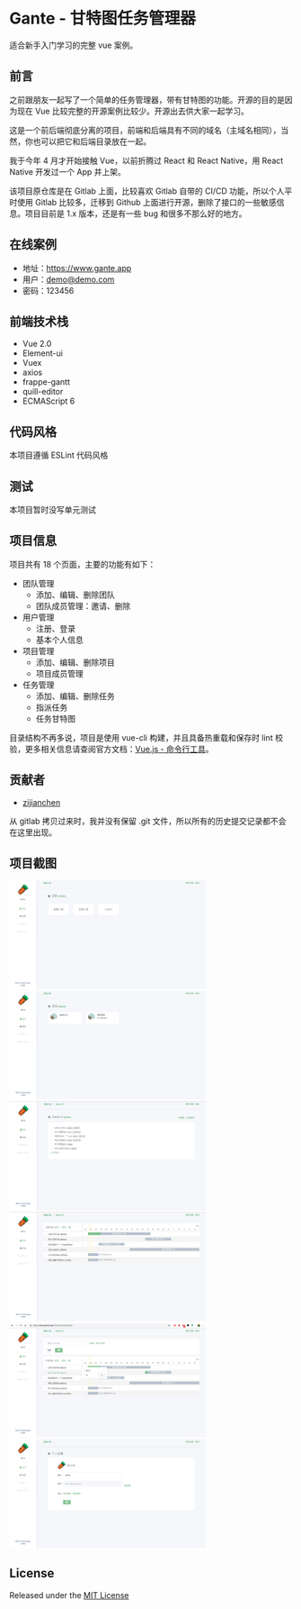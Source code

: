 # Gante - 甘特图任务管理器

适合新手入门学习的完整 vue 案例。

## 前言
之前跟朋友一起写了一个简单的任务管理器，带有甘特图的功能。开源的目的是因为现在 Vue 比较完整的开源案例比较少。开源出去供大家一起学习。

这是一个前后端彻底分离的项目，前端和后端具有不同的域名（主域名相同），当然，你也可以把它和后端目录放在一起。

我于今年 4 月才开始接触 Vue，以前折腾过 React 和 React Native，用 React Native 开发过一个 App 并上架。

该项目原仓库是在 Gitlab 上面，比较喜欢 Gitlab 自带的 CI/CD 功能，所以个人平时使用 Gitlab 比较多，迁移到 Github 上面进行开源，删除了接口的一些敏感信息。项目目前是 1.x 版本，还是有一些 bug 和很多不那么好的地方。

## 在线案例
- 地址：https://www.gante.app
- 用户：demo@demo.com
- 密码：123456

##  前端技术栈
- Vue 2.0
- Element-ui
- Vuex
- axios
- frappe-gantt
- quill-editor
- ECMAScript 6

## 代码风格
本项目遵循 ESLint 代码风格

## 测试
本项目暂时没写单元测试

## 项目信息
项目共有 18 个页面，主要的功能有如下：

- 团队管理
    - 添加、编辑、删除团队
    - 团队成员管理：邀请、删除
- 用户管理
    - 注册、登录
    - 基本个人信息
- 项目管理
    - 添加、编辑、删除项目
    - 项目成员管理
- 任务管理
    - 添加、编辑、删除任务
    - 指派任务
    - 任务甘特图

目录结构不再多说，项目是使用 vue-cli 构建，并且具备热重载和保存时 lint 校验，更多相关信息请查阅官方文档：[Vue.js - 命令行工具](https://cn.vuejs.org/v2/guide/installation.html)。

## 贡献者
- [zijianchen](https://github.com/zijianchen)

从 gitlab 拷贝过来时，我并没有保留 .git 文件，所以所有的历史提交记录都不会在这里出现。

## 项目截图

<img src="./example-img/01.png" width="350" />
<img src="./example-img/02.png" width="350" />


<img src="./example-img/03.png" width="350" />
<img src="./example-img/04.png" width="350" />


<img src="./example-img/05.png" width="350" />
<img src="./example-img/06.png" width="350" />

## License

Released under the [MIT License](https://github.com/fengzifz/GantTask/blob/master/LICENSE)
